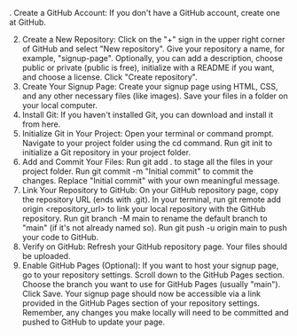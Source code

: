 . Create a GitHub Account:
If you don't have a GitHub account, create one at GitHub.

2. Create a New Repository:
Click on the "+" sign in the upper right corner of GitHub and select "New repository".
Give your repository a name, for example, "signup-page".
Optionally, you can add a description, choose public or private (public is free), initialize with a README if you want, and choose a license.
Click "Create repository".
3. Create Your Signup Page:
Create your signup page using HTML, CSS, and any other necessary files (like images).
Save your files in a folder on your local computer.
4. Install Git:
If you haven't installed Git, you can download and install it from here.
5. Initialize Git in Your Project:
Open your terminal or command prompt.
Navigate to your project folder using the cd command.
Run git init to initialize a Git repository in your project folder.
6. Add and Commit Your Files:
Run git add . to stage all the files in your project folder.
Run git commit -m "Initial commit" to commit the changes. Replace "Initial commit" with your own meaningful message.
7. Link Your Repository to GitHub:
On your GitHub repository page, copy the repository URL (ends with .git).
In your terminal, run git remote add origin <repository_url> to link your local repository with the GitHub repository.
Run git branch -M main to rename the default branch to "main" (if it's not already named so).
Run git push -u origin main to push your code to GitHub.
8. Verify on GitHub:
Refresh your GitHub repository page. Your files should be uploaded.
9. Enable GitHub Pages (Optional):
If you want to host your signup page, go to your repository settings.
Scroll down to the GitHub Pages section.
Choose the branch you want to use for GitHub Pages (usually "main").
Click Save.
Your signup page should now be accessible via a link provided in the GitHub Pages section of your repository settings. Remember, any changes you make locally will need to be committed and pushed to GitHub to update your page.





